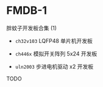 # FMDB-1
胖蚊子开发板合集 (1)

+ `ch32v103` LQFP48 单片机开发板

+ `ch446x` 模拟开关阵列 5x24 开发板

+ `uln2003` 步进电机驱动 x2 开发板


TODO
